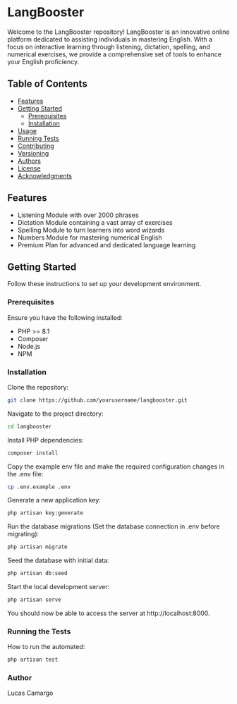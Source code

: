 # LangBooster

Welcome to the LangBooster repository! LangBooster is an innovative online platform dedicated to assisting individuals in mastering English. With a focus on interactive learning through listening, dictation, spelling, and numerical exercises, we provide a comprehensive set of tools to enhance your English proficiency.

## Table of Contents

- [Features](#features)
- [Getting Started](#getting-started)
    - [Prerequisites](#prerequisites)
    - [Installation](#installation)
- [Usage](#usage)
- [Running Tests](#running-tests)
- [Contributing](#contributing)
- [Versioning](#versioning)
- [Authors](#authors)
- [License](#license)
- [Acknowledgments](#acknowledgments)

## Features

- Listening Module with over 2000 phrases
- Dictation Module containing a vast array of exercises
- Spelling Module to turn learners into word wizards
- Numbers Module for mastering numerical English
- Premium Plan for advanced and dedicated language learning

## Getting Started

Follow these instructions to set up your development environment.

### Prerequisites

Ensure you have the following installed:

- PHP >= 8.1
- Composer
- Node.js
- NPM

### Installation

Clone the repository:

```bash
git clone https://github.com/yourusername/langbooster.git
```

Navigate to the project directory:
```bash
cd langbooster
```

Install PHP dependencies:
```bash
composer install
```

Copy the example env file and make the required configuration changes in the .env file:
```bash
cp .env.example .env
```

Generate a new application key:
```bash
php artisan key:generate
```

Run the database migrations (Set the database connection in .env before migrating):
```bash
php artisan migrate
```

Seed the database with initial data:
```bash
php artisan db:seed
```

Start the local development server:
```bash
php artisan serve
```

You should now be able to access the server at http://localhost:8000.

### Running the Tests

How to run the automated:
```bash
php artisan test
```

### Author
Lucas Camargo
